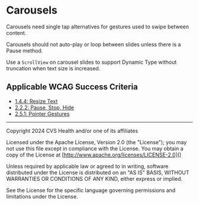 # Carousels

Carousels need single tap alternatives for gestures used to swipe between content.

Carousels should not auto-play or loop between slides unless there is a Pause method. 

Use a `ScrollView` on carousel slides to support Dynamic Type without truncation when text size is increased.

## Applicable WCAG Success Criteria
- [1.4.4: Resize Text](https://www.w3.org/WAI/WCAG21/Understanding/resize-text)
- [2.2.2: Pause, Stop, Hide](https://www.w3.org/WAI/WCAG22/Understanding/pause-stop-hide)
- [2.5.1: Pointer Gestures](https://www.w3.org/WAI/WCAG22/Understanding/pointer-gestures)

----

Copyright 2024 CVS Health and/or one of its affiliates

Licensed under the Apache License, Version 2.0 (the "License");
you may not use this file except in compliance with the License.
You may obtain a copy of the License at
[http://www.apache.org/licenses/LICENSE-2.0]()

Unless required by applicable law or agreed to in writing, software
distributed under the License is distributed on an "AS IS" BASIS,
WITHOUT WARRANTIES OR CONDITIONS OF ANY KIND, either express or implied.

See the License for the specific language governing permissions and
limitations under the License.
